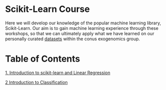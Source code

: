 # Scikit-Learn Course

Here we will develop our knowledge of the popular machine learning library, Scikit-Learn. Our aim is to gain machine learning experience through these workshops, so that we can ultimately apply what we have learned on our personally curated [datasets](https://github.com/INASIC/conus-exogenomics/tree/master/machine_learning/datasets) within the conus exogenomics group. 

# Table of Contents

[1. Introduction to scikit-learn and Linear Regression](https://github.com/INASIC/conus-exogenomics/blob/master/machine_learning/workshops/sklearn/tutorials/linear_regression/intro-sklearn.ipynb)

[2 Introduction to Classification](https://github.com/INASIC/conus-exogenomics/tree/master/machine_learning/workshops/sklearn/tutorials/classification)
